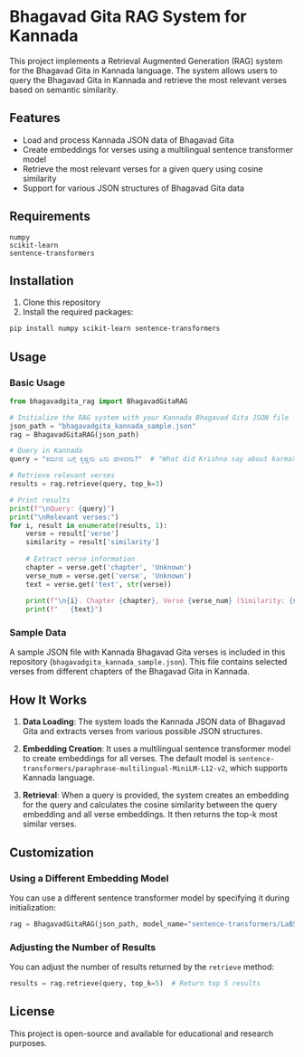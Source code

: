 # Bhagavad Gita RAG System for Kannada

This project implements a Retrieval Augmented Generation (RAG) system for the Bhagavad Gita in Kannada language. The system allows users to query the Bhagavad Gita in Kannada and retrieve the most relevant verses based on semantic similarity.

## Features

- Load and process Kannada JSON data of Bhagavad Gita
- Create embeddings for verses using a multilingual sentence transformer model
- Retrieve the most relevant verses for a given query using cosine similarity
- Support for various JSON structures of Bhagavad Gita data

## Requirements

```
numpy
scikit-learn
sentence-transformers
```

## Installation

1. Clone this repository
2. Install the required packages:

```bash
pip install numpy scikit-learn sentence-transformers
```

## Usage

### Basic Usage

```python
from bhagavadgita_rag import BhagavadGitaRAG

# Initialize the RAG system with your Kannada Bhagavad Gita JSON file
json_path = "bhagavadgita_kannada_sample.json"
rag = BhagavadGitaRAG(json_path)

# Query in Kannada
query = "ಕರ್ಮದ ಬಗ್ಗೆ ಕೃಷ್ಣನು ಏನು ಹೇಳಿದನು?"  # "What did Krishna say about karma?"

# Retrieve relevant verses
results = rag.retrieve(query, top_k=3)

# Print results
print(f"\nQuery: {query}")
print("\nRelevant verses:")
for i, result in enumerate(results, 1):
    verse = result['verse']
    similarity = result['similarity']
    
    # Extract verse information
    chapter = verse.get('chapter', 'Unknown')
    verse_num = verse.get('verse', 'Unknown')
    text = verse.get('text', str(verse))
    
    print(f"\n{i}. Chapter {chapter}, Verse {verse_num} (Similarity: {similarity:.4f})")
    print(f"   {text}")
```

### Sample Data

A sample JSON file with Kannada Bhagavad Gita verses is included in this repository (`bhagavadgita_kannada_sample.json`). This file contains selected verses from different chapters of the Bhagavad Gita in Kannada.

## How It Works

1. **Data Loading**: The system loads the Kannada JSON data of Bhagavad Gita and extracts verses from various possible JSON structures.

2. **Embedding Creation**: It uses a multilingual sentence transformer model to create embeddings for all verses. The default model is `sentence-transformers/paraphrase-multilingual-MiniLM-L12-v2`, which supports Kannada language.

3. **Retrieval**: When a query is provided, the system creates an embedding for the query and calculates the cosine similarity between the query embedding and all verse embeddings. It then returns the top-k most similar verses.

## Customization

### Using a Different Embedding Model

You can use a different sentence transformer model by specifying it during initialization:

```python
rag = BhagavadGitaRAG(json_path, model_name="sentence-transformers/LaBSE")
```

### Adjusting the Number of Results

You can adjust the number of results returned by the `retrieve` method:

```python
results = rag.retrieve(query, top_k=5)  # Return top 5 results
```

## License

This project is open-source and available for educational and research purposes.